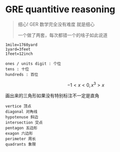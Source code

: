 # GRE quantitive reasoning

> 细心! GER 数学完全没有难度 就是细心
>
> 一个做了两套，每次都错一个的啥子如此说道

    1mile=1760yard
    1yard=3feet
    1feet=12inch

    ones / units digit : 个位
    tens : 十位
    hundreds : 百位

$$-1<x<0,x^3>x$$

画出来的三角形如果没有特别标注不一定是直角

    vertice 顶点
    diagonal 对角线
    hypotenuse 斜边
    intersection 交点
    pentagon 五边形
    exagon 六边形
    perimeter 周长
    quadrants 象限
